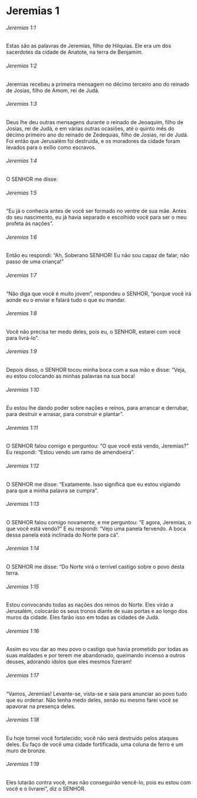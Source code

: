 # Jeremias 1

###### Jeremias 1:1

Estas são as palavras de Jeremias, filho de Hilquias. Ele era um dos sacerdotes da cidade de Anatote, na terra de Benjamim.

###### Jeremias 1:2

Jeremias recebeu a primeira mensagem no décimo terceiro ano do reinado de Josias, filho de Amom, rei de Judá.

###### Jeremias 1:3

Deus lhe deu outras mensagens durante o reinado de Jeoaquim, filho de Josias, rei de Judá, e em várias outras ocasiões, até o quinto mês do décimo primeiro ano do reinado de Zedequias, filho de Josias, rei de Judá. Foi então que Jerusalém foi destruída, e os moradores da cidade foram levados para o exílio como escravos.

###### Jeremias 1:4

O SENHOR me disse:

###### Jeremias 1:5

“Eu já o conhecia antes de você ser formado no ventre de sua mãe. Antes do seu nascimento, eu já havia separado e escolhido você para ser o meu profeta às nações”.

###### Jeremias 1:6

Então eu respondi: “Ah, Soberano SENHOR! Eu não sou capaz de falar; não passo de uma criança!”

###### Jeremias 1:7

“Não diga que você é muito jovem”, respondeu o SENHOR, “porque você irá aonde eu o enviar e falará tudo o que eu mandar.

###### Jeremias 1:8

Você não precisa ter medo deles, pois eu, o SENHOR, estarei com você para livrá-lo”.

###### Jeremias 1:9

Depois disso, o SENHOR tocou minha boca com a sua mão e disse: “Veja, eu estou colocando as minhas palavras na sua boca!

###### Jeremias 1:10

Eu estou lhe dando poder sobre nações e reinos, para arrancar e derrubar, para destruir e arrasar, para construir e plantar”.

###### Jeremias 1:11

O SENHOR falou comigo e perguntou: “O que você está vendo, Jeremias?” Eu respondi: “Estou vendo um ramo de amendoeira”.

###### Jeremias 1:12

O SENHOR me disse: “Exatamente. Isso significa que eu estou vigiando para que a minha palavra se cumpra”.

###### Jeremias 1:13

O SENHOR falou comigo novamente, e me perguntou: “E agora, Jeremias, o que você está vendo?” E eu respondi: “Vejo uma panela fervendo. A boca dessa panela está inclinada do Norte para cá”.

###### Jeremias 1:14

O SENHOR me disse: “Do Norte virá o terrível castigo sobre o povo desta terra.

###### Jeremias 1:15

Estou convocando todas as nações dos reinos do Norte. Eles virão a Jerusalém, colocarão os seus tronos diante de suas portas e ao longo dos muros da cidade. Eles farão isso em todas as cidades de Judá.

###### Jeremias 1:16

Assim eu vou dar ao meu povo o castigo que havia prometido por todas as suas maldades e por terem me abandonado, queimando incenso a outros deuses, adorando ídolos que eles mesmos fizeram!

###### Jeremias 1:17

“Vamos, Jeremias! Levante-se, vista-se e saia para anunciar ao povo tudo que eu ordenar. Não tenha medo deles, senão eu mesmo farei você se apavorar na presença deles.

###### Jeremias 1:18

Eu hoje tornei você fortalecido; você não será destruído pelos ataques deles. Eu faço de você uma cidade fortificada, uma coluna de ferro e um muro de bronze.

###### Jeremias 1:19

Eles lutarão contra você, mas não conseguirão vencê-lo, pois eu estou com você e o livrarei”, diz o SENHOR.

